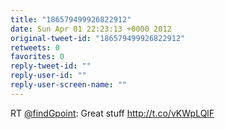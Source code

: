 ```yaml
---
title: "186579499926822912"
date: Sun Apr 01 22:23:13 +0000 2012
original-tweet-id: "186579499926822912"
retweets: 0
favorites: 0
reply-tweet-id: ""
reply-user-id: ""
reply-user-screen-name: ""
---
```

RT <a href="https://twitter.com/findGpoint">@findGpoint</a>: Great stuff http://t.co/vKWpLQlF
